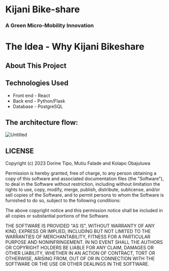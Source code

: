 # Kijani Bike-share
### A Green Micro-Mobility Innovation
# The Idea - Why Kijani Bikeshare


## About This Project

## Technologies Used
* Front end - React
* Back end - Python/Flask
* Database - PostgreSQL
## The architecture flow:
![Untitled](https://user-images.githubusercontent.com/105214329/222890175-d040a28b-4808-41cf-8c7c-ffd867bb996e.png)


## LICENSE
Copyright (c) 2023 Dorine Tipo, Mutiu Falade and Kolapo Obajuluwa

Permission is hereby granted, free of charge, to any person obtaining
a copy of this software and associated documentation files (the
"Software"), to deal in the Software without restriction, including
without limitation the rights to use, copy, modify, merge, publish,
distribute, sublicense, and/or sell copies of the Software, and to
permit persons to whom the Software is furnished to do so, subject to
the following conditions:

The above copyright notice and this permission notice shall be
included in all copies or substantial portions of the Software.

THE SOFTWARE IS PROVIDED "AS IS", WITHOUT WARRANTY OF ANY KIND,
EXPRESS OR IMPLIED, INCLUDING BUT NOT LIMITED TO THE WARRANTIES OF
MERCHANTABILITY, FITNESS FOR A PARTICULAR PURPOSE AND
NONINFRINGEMENT. IN NO EVENT SHALL THE AUTHORS OR COPYRIGHT HOLDERS BE
LIABLE FOR ANY CLAIM, DAMAGES OR OTHER LIABILITY, WHETHER IN AN ACTION
OF CONTRACT, TORT OR OTHERWISE, ARISING FROM, OUT OF OR IN CONNECTION
WITH THE SOFTWARE OR THE USE OR OTHER DEALINGS IN THE SOFTWARE.
